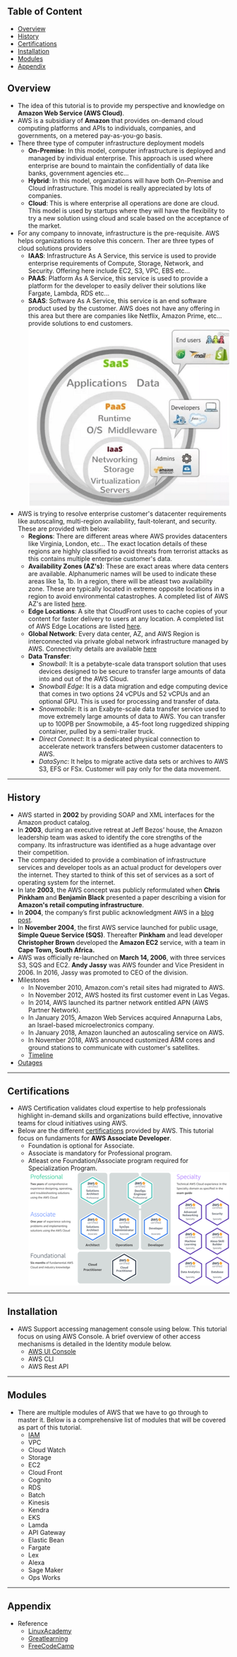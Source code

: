 ## Table of Content
- [Overview](#overview)
- [History](#history)
- [Certifications](#certifications)
- [Installation](#installation)
- [Modules](#modules)
- [Appendix](#appendix)

## Overview
- The idea of this tutorial is to provide my perspective and knowledge on **Amazon Web Service (AWS Cloud)**.
- AWS is a subsidiary of **Amazon** that provides on-demand cloud computing platforms and APIs to individuals, companies, and governments, on a metered pay-as-you-go basis.
- There three type of computer infrastructure deployment models
  - **On-Premise**: In this model, computer infrastructure is deployed and managed by individual enterprise. This approach is used where enterprise are bound to maintain the confidentially of data like banks, government agencies etc...
  - **Hybrid**: In this model, organizations will have both On-Premise and Cloud infrastructure. This model is really appreciated by lots of companies.
  - **Cloud**: This is where enterprise all operations are done are cloud. This model is used by startups where they will have the flexibility to try a new solution using cloud and scale based on the acceptance of the market.
- For any company to innovate, infrastructure is the pre-requisite. AWS helps organizations to resolve this concern. Ther are three types of cloud solutions providers
  - **IAAS**: Infrastructure As A Service, this service is used to provide enterprise requirements of Compute, Storage, Network, and Security. Offering here include EC2, S3, VPC, EBS etc...
  - **PAAS**: Platform As A Service, this service is used to provide a platform for the developer to easily deliver their solutions like Fargate, Lambda, RDS etc...
  - **SAAS**: Software As A Service, this service is an end software product used by the customer. AWS does not have any offering in this area but there are companies like Netflix, Amazon Prime, etc... provide solutions to end customers.
![](./01-Images/02-SolutionTypes.png)
- AWS is trying to resolve enterprise customer's datacenter requirements like autoscaling, multi-region availability, fault-tolerant, and security. These are provided with below:
  - **Regions**: There are different areas where AWS provides datacenters like Virginia, London, etc... The exact location details of these regions are highly classified to avoid threats from terrorist attacks as this contains multiple enterprise customer's data.
  - **Availability Zones (AZ's)**: These are exact areas where data centers are available. Alphanumeric names will be used to indicate these areas like 1a, 1b. In a region, there will be atleast two availability zone. These are typically located in extreme opposite locations in a region to avoid environmental catastrophes. A completed list of AWS AZ's are listed [here](https://aws.amazon.com/about-aws/global-infrastructure/).
  - **Edge Locations**: A site that CloudFront uses to cache copies of your content for faster delivery to users at any location. A completed list of AWS Edge Locations are listed [here](https://aws.amazon.com/cloudfront/features/).
  - **Global Network**: Every data center, AZ, and AWS Region is interconnected via private global network infrastructure managed by AWS. Connectivity details are available [here](https://aws.amazon.com/about-aws/global-infrastructure/global_network/)
  - **Data Transfer**:
    - *Snowball*: It is a petabyte-scale data transport solution that uses devices designed to be secure to transfer large amounts of data into and out of the AWS Cloud.
    - *Snowball Edge*: It is a data migration and edge computing device that comes in two options 24 vCPUs and 52 vCPUs and an optional GPU. This is used for processing and transfer of data. 
    - *Snowmobile*: It is an Exabyte-scale data transfer service used to move extremely large amounts of data to AWS. You can transfer up to 100PB per Snowmobile, a 45-foot long ruggedized shipping container, pulled by a semi-trailer truck. 
    - *Direct Connect*: It is a dedicated physical connection to accelerate network transfers between customer datacenters to AWS.
    - *DataSync*: It helps to migrate active data sets or archives to AWS S3, EFS or FSx. Customer will pay only for the data movement.

---
## History
- AWS started in **2002** by providing SOAP and XML interfaces for the Amazon product catalog.
- In **2003**, during an executive retreat at Jeff Bezos’ house, the Amazon leadership team was asked to identify the core strengths of the company. Its infrastructure was identified as a huge advantage over their competition.
- The company decided to provide a combination of infrastructure services and developer tools as an actual product for developers over the internet. They started to think of this set of services as a sort of operating system for the internet. 
- In late **2003**, the AWS concept was publicly reformulated when **Chris Pinkham** and **Benjamin Black** presented a paper describing a vision for **Amazon's retail computing infrastructure**.
- In **2004**, the company’s first public acknowledgment AWS in a [blog post](https://aws.amazon.com/blogs/aws/welcome/).
- In **November 2004**, the first AWS service launched for public usage, **Simple Queue Service (SQS)**. Thereafter **Pinkham** and lead developer **Christopher Brown** developed the **Amazon EC2** service, with a team in **Cape Town, South Africa.**
- AWS was officially re-launched on **March 14, 2006**, with three services S3, SQS and EC2. **Andy Jassy** was AWS founder and Vice President in 2006. In 2016, Jassy was promoted to CEO of the division.
- Milestones
  - In November 2010, Amazon.com's retail sites had migrated to AWS.
  - In November 2012, AWS hosted its first customer event in Las Vegas.
  - In 2014, AWS launched its partner network entitled APN (AWS Partner Network).
  - In January 2015, Amazon Web Services acquired Annapurna Labs, an Israel-based microelectronics company.
  - In January 2018, Amazon launched an autoscaling service on AWS.
  - In November 2018, AWS announced customized ARM cores and ground stations to communicate with customer's satellites.
  - [Timeline](https://en.wikipedia.org/wiki/Timeline_of_Amazon_Web_Services)
- [Outages](https://en.wikipedia.org/wiki/Timeline_of_Amazon_Web_Services)

---
## Certifications
- AWS Certification validates cloud expertise to help professionals highlight in-demand skills and organizations build effective, innovative teams for cloud initiatives using AWS.
- Below are the different [certifications](https://aws.amazon.com/certification/) provided by AWS. This tutorial focus on fundaments for **AWS Associate Developer**. 
  - Foundation is optional for Associate.
  - Associate is mandatory for Professional program.
  - Atleast one Foundation/Associate program required for Specialization Program.
  ![](./01-Images/01-Certificates.png) 

---
## Installation
- AWS Support accessing management console using below. This tutorial focus on using AWS Console. A brief overview of other access mechanisms is detailed in the Identity module below. 
  - [AWS UI Console](https://console.aws.amazon.com) 
  - AWS CLI
  - AWS Rest API

---
## Modules
- There are multiple modules of AWS that we have to go through to master it. Below is a comprehensive list of modules that will be covered as part of this tutorial.
  - [IAM](./02-Modules/01-iam.md)
  - VPC
  - Cloud Watch
  - Storage
  - EC2
  - Cloud Front
  - Cognito
  - RDS
  - Batch
  - Kinesis
  - Kendra
  - EKS
  - Lamda
  - API Gateway
  - Elastic Bean
  - Fargate
  - Lex
  - Alexa
  - Sage Maker
  - Ops Works

---
## Appendix
- Reference
  - [LinuxAcademy](https://linuxacademy.com/learning-path/amazon-web-services-master-level/)
  - [Greatlearning](https://www.greatlearning.in/academy/enterprise/courses/cloud-computing-with-aws)
  - [FreeCodeCamp](https://www.youtube.com/watch?v=3hLmDS179YE&t=4391s)
    
